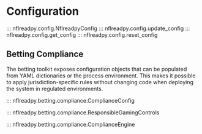 # Configuration

::: nflreadpy.config.NflreadpyConfig
::: nflreadpy.config.update_config
::: nflreadpy.config.get_config
::: nflreadpy.config.reset_config

## Betting Compliance

The betting toolkit exposes configuration objects that can be populated from
YAML dictionaries or the process environment.  This makes it possible to apply
jurisdiction-specific rules without changing code when deploying the system in
regulated environments.

::: nflreadpy.betting.compliance.ComplianceConfig

::: nflreadpy.betting.compliance.ResponsibleGamingControls

::: nflreadpy.betting.compliance.ComplianceEngine
